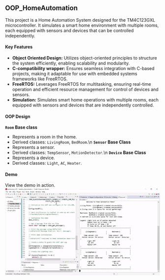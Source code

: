 ## OOP_HomeAutomation

This project is a Home Automation System designed for the TM4C123GXL microcontroller. It simulates a smart home environment with multiple rooms, each equipped with sensors and devices that can be controlled independently.

#### Key Features
- **Object Oriented Design:** Utilizes object-oriented principles to structure the system efficiently, enabling scalability and modularity.
- **C-compatibility wrapper:** Ensures seamless integration with C-based projects, making it adaptable for use with embedded systems frameworks like FreeRTOS.
- **FreeRTOS:** Leverages FreeRTOS for multitasking, ensuring real-time operation and efficient resource management for control of devices and sensors.
- **Simulation:** Simulates smart home operations with multiple rooms, each equipped with sensors and devices that are independently controlled.

#### OOP Design
**`Room` Base class**
- Represents a room in the home.
- Derived classes: `LivingRoom`, `BedRoom`.\n
**`Sensor` Base Class**
- Represents a sensor.
- Derived classes: `TempSensor`, `MotionDetector`.\n
**`Device` Base Class**
- Represents a device.
- Derived classes: `Light`, `AC`, `Heater`.

#### Demo
View the demo in action. ![Home Automation Demo](./home_auto.gif) 
